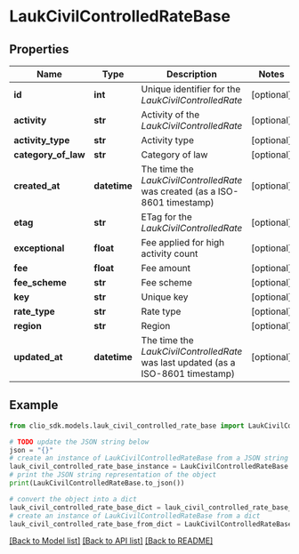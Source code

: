 # LaukCivilControlledRateBase


## Properties

Name | Type | Description | Notes
------------ | ------------- | ------------- | -------------
**id** | **int** | Unique identifier for the *LaukCivilControlledRate* | [optional] 
**activity** | **str** | Activity of the *LaukCivilControlledRate* | [optional] 
**activity_type** | **str** | Activity type | [optional] 
**category_of_law** | **str** | Category of law | [optional] 
**created_at** | **datetime** | The time the *LaukCivilControlledRate* was created (as a ISO-8601 timestamp) | [optional] 
**etag** | **str** | ETag for the *LaukCivilControlledRate* | [optional] 
**exceptional** | **float** | Fee applied for high activity count | [optional] 
**fee** | **float** | Fee amount | [optional] 
**fee_scheme** | **str** | Fee scheme | [optional] 
**key** | **str** | Unique key | [optional] 
**rate_type** | **str** | Rate type | [optional] 
**region** | **str** | Region | [optional] 
**updated_at** | **datetime** | The time the *LaukCivilControlledRate* was last updated (as a ISO-8601 timestamp) | [optional] 

## Example

```python
from clio_sdk.models.lauk_civil_controlled_rate_base import LaukCivilControlledRateBase

# TODO update the JSON string below
json = "{}"
# create an instance of LaukCivilControlledRateBase from a JSON string
lauk_civil_controlled_rate_base_instance = LaukCivilControlledRateBase.from_json(json)
# print the JSON string representation of the object
print(LaukCivilControlledRateBase.to_json())

# convert the object into a dict
lauk_civil_controlled_rate_base_dict = lauk_civil_controlled_rate_base_instance.to_dict()
# create an instance of LaukCivilControlledRateBase from a dict
lauk_civil_controlled_rate_base_from_dict = LaukCivilControlledRateBase.from_dict(lauk_civil_controlled_rate_base_dict)
```
[[Back to Model list]](../README.md#documentation-for-models) [[Back to API list]](../README.md#documentation-for-api-endpoints) [[Back to README]](../README.md)


